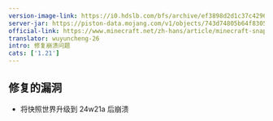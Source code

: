 ```yaml
---
version-image-link: https://i0.hdslb.com/bfs/archive/ef3898d2d1c37c4296275e06b247305e06826c5f.png
server-jar: https://piston-data.mojang.com/v1/objects/743d74805b64f83052fe449993f42182f76b129e/server.jar
official-link: https://www.minecraft.net/zh-hans/article/minecraft-snapshot-24w21a
translator: wuyuncheng-26
intro: 修复崩溃问题
cats: ['1.21']
---
```

## 修复的漏洞
* 将快照世界升级到 24w21a 后崩溃
